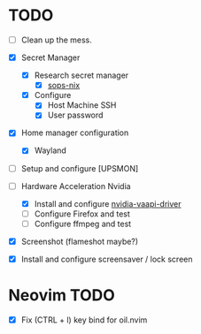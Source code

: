 # TODO
- [ ] Clean up the mess.
- [x] Secret Manager
  - [x] Research secret manager
    - [x] [sops-nix](https://github.com/Mic92/sops-nix)
  - [x] Configure
    - [x] Host Machine SSH
    - [x] User password
- [x] Home manager configuration
  - [x] Wayland
- [ ]  Setup and configure [UPSMON]
- [ ] Hardware Acceleration Nvidia
  - [x] Install and configure [nvidia-vaapi-driver](https://github.com/elFarto/nvidia-vaapi-driver)
  - [ ] Configure Firefox and test
  - [ ] Configure ffmpeg and test
- [x] Screenshot (flameshot maybe?)
- [x] Install and configure screensaver / lock screen


# Neovim TODO
- [x] Fix (CTRL + l) key bind for oil.nvim
